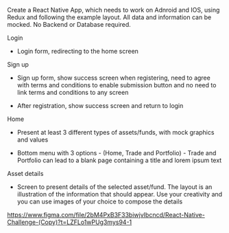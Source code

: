 Create a React Native App, which needs to work on Adnroid and IOS, using Redux and following the example layout. All data and information can be mocked. No Backend or Database required.



Login

 - Login form, redirecting to the home screen

Sign up

 - Sign up form, show success screen when registering, need to agree with terms and conditions to enable submission button and no need to link terms and conditions to any screen 

 - After registration, show success screen and return to login

Home

 - Present at least 3 different types of assets/funds, with mock graphics and values

 - Bottom menu with 3 options - (Home, Trade and Portfolio) - Trade and Portfolio can lead to a blank page containing a title and lorem ipsum text

Asset details

 - Screen to present details of the selected asset/fund. The layout is an illustration of the information that should appear. Use your creativity and you can use images of your choice to compose the details

https://www.figma.com/file/2bM4PxB3F33biwjvIbcncd/React-Native-Challenge-(Copy)?t=LZFLo1wPUg3mys94-1

